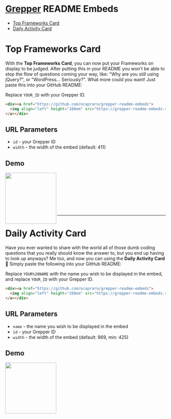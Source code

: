 # [Grepper](https://www.codegrepper.com/) README Embeds
- [Top Frameworks Card](#top-frameworks-card)
- [Daily Activity Card](#daily-activity-card)

# Top Frameworks Card
With the **Top Frameworks Card**, you can now put your Frameworks on display to be judged. After putting this in your README you won't be able to stop the flow of questions coming your way, like: "Why are you still using jQuery?", or "WordPress... Seriously?". What more could you want! Just paste this into your GitHub README:


Replace `YOUR_ID` with your Grepper ID.
```html
<div><a href="https://github.com/ocapraro/grepper-readme-embeds">
  <img align="left" height="160em" src="https://grepper-readme-embeds.vercel.app/api/frameworks?id=YOUR_ID" />
</a></div>
```

## URL Parameters
- `id` - your Grepper ID
- `width` - the width of the embed (default: 411)

## Demo
<div><a href="https://github.com/ocapraro/grepper-readme-embeds">
  <img align="left" height="160em" src="https://grepper-readme-embeds.vercel.app/api/frameworks?id=44392" />
</a></div>
<br><br><br><br><br><br><br>

---

# Daily Activity Card
Have you ever wanted to share with the world all of those dumb coding questions that you really should know the answer to, but you end up having to look up anyways? Me too, and now you can using the **Daily Activity Card** :partying_face: Simply paste the following into your GitHub README:

Replace `YOUR%20NAME` with the name you wish to be displayed in the embed, and replace `YOUR_ID` with your Grepper ID.
```html
<div><a href="https://github.com/ocapraro/grepper-readme-embeds">
  <img align="left" height="160em" src="https://grepper-readme-embeds.vercel.app/api/activity?name=YOUR%20NAME&id=YOUR_ID" />
</a></div>
```

## URL Parameters
-  `name` - the name you wish to be displayed in the embed
- `id` - your Grepper ID
- `width` - the width of the embed (default: 969, min: 425)


## Demo
<div><a href="https://github.com/ocapraro/grepper-readme-embeds">
  <img align="left" height="160em" src="https://grepper-readme-embeds.vercel.app/api/activity?name=Oscar%20Capraro&id=44392" />
</a></div>
